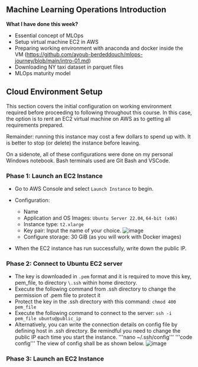## **Machine Learning Operations Introduction**

**What I have done this week?**
- Essential concept of MLOps
- Setup virtual machine EC2 in AWS
- Preparing working environment with anaconda and docker inside the VM (https://github.com/ayoub-berdeddouch/mlops-journey/blob/main/intro-01.md)
- Downloading NY taxi dataset in parquet files
- MLOps maturity model


## **Cloud Environment Setup**

This section covers the initial configuration on working environment required before proceeding to following throughout this course. In this case, the option is to rent an EC2 virtual machine on AWS as to getting all requirements prepared. 

Remainder: running this instance may cost a few dollars to spend up with. It is better to stop (or delete) the instance before leaving.

On a sidenote, all of these configurations were done on my personal Windows notebook. Bash terminals used are Git Bash and VSCode.

### **Phase 1: Launch an EC2 Instance**

- Go to AWS Console and select `Launch Instance` to begin. 
- Configuration:
  - Name
  - Application and OS Images: `Ubuntu Server 22.04`, `64-bit (x86)`
  - Instance type: `t2.xlarge`
  - Key pair: Input the name of your choice. 
  ![image](https://user-images.githubusercontent.com/42743243/177284775-471be899-e768-4c3f-bc3b-cca3072353ce.png)
  - Configure storage: 30 GiB (as you will work with Docker images)

- When the EC2 instance has run successfully, write down the public IP. 

### **Phase 2: Connect to Ubuntu EC2 server**

- The key is downloaded in `.pem` format and it is required to move this key, pem_file, to directory `\.ssh` within home directory.
- Execute the following command from .ssh directory to change the permission of .pem file to protect it
- Protect the key in the .ssh directory with this command: `chmod 400 pem_file`
- Execute the following command to connect to the server: `ssh -i pem_file ubuntu@public_ip`
- Alternatively, you can write the connection details on config file by defining host in .ssh directory. Be remindful you need to change the public IP each time you start the instance.
    '''nano ~/.ssh/config'''
    '''code config'''
    The view of config shall be as shown below.
    ![image](https://user-images.githubusercontent.com/42743243/177289966-37bc2899-3386-473b-b17b-c0205a3cc055.png)

### **Phase 3: Launch an EC2 Instance**
